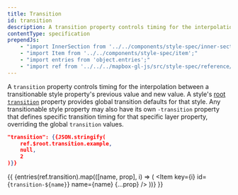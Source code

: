 ```yaml
---
title: Transition
id: transition
description: A transition property controls timing for the interpolation between a transitionable style property's previous value and new value.
contentType: specification
prependJs:
    - "import InnerSection from '../../components/style-spec/inner-section';"
    - "import Item from '../../components/style-spec/item';"
    - "import entries from 'object.entries';"
    - "import ref from '../../../mapbox-gl-js/src/style-spec/reference/latest';"
---
```


A `transition` property controls timing for the interpolation between a transitionable style property's previous value and new value. A style's <a href="#root-transition" title="link to root-transition">root `transition`</a> property provides global transition defaults for that style. Any transitionable style property may also have its own `-transition` property that defines specific transition timing for that specific layer property, overriding the global `transition` values.

```json
"transition": {{JSON.stringify(
    ref.$root.transition.example,
    null,
    2
)}}
```

<!--
START GENERATED CONTENT:
Content in this section is generated directly using the Mapbox Style
Specification. To update any content displayed in this section, make edits to:
https://github.com/mapbox/mapbox-gl-js/blob/master/src/style-spec/reference/v8.json.
-->
{{
<InnerSection>
    {entries(ref.transition).map(([name, prop], i) => (
    <Item
        key={i}
        id={`transition-${name}`}
        name={name}
        {...prop}
    />
    ))}
</InnerSection>
}}
<!-- END GENERATED CONTENT -->
